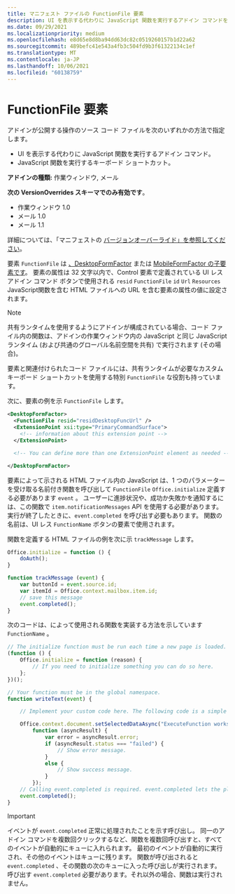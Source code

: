 ```yaml
---
title: マニフェスト ファイルの FunctionFile 要素
description: UI を表示する代わりに JavaScript 関数を実行するアドイン コマンドを介してアドインが公開する操作のソース コード ファイルを指定します。
ms.date: 09/29/2021
ms.localizationpriority: medium
ms.openlocfilehash: e8d65e8d8ba94dd63dc82c0519260157b1d22a62
ms.sourcegitcommit: 489befc41e543a4fb3c504fd9b3f61322134c1ef
ms.translationtype: MT
ms.contentlocale: ja-JP
ms.lasthandoff: 10/06/2021
ms.locfileid: "60138759"
---
```

# <a name="functionfile-element"></a>FunctionFile 要素

アドインが公開する操作のソース コード ファイルを次のいずれかの方法で指定します。

* UI を表示する代わりに JavaScript 関数を実行するアドイン コマンド。
* JavaScript 関数を実行するキーボード ショートカット。

**アドインの種類:** 作業ウィンドウ, メール

**次の VersionOverrides スキーマでのみ有効です**。

- 作業ウィンドウ 1.0
- メール 1.0
- メール 1.1

詳細については、「マニフェストの [バージョンオーバーライド」を参照してください](../../develop/add-in-manifests.md#version-overrides-in-the-manifest)。

要素 `FunctionFile` は [、DesktopFormFactor](desktopformfactor.md) または [MobileFormFactor の子要素です](mobileformfactor.md)。 要素の属性は 32 文字以内で、Control 要素で定義されている UI レス アドイン コマンド ボタンで使用される `resid` `FunctionFile` `id` `Url` `Resources` JavaScript[](control.md)関数を含む HTML ファイルへの URL を含む要素の属性の値に設定されます。

> [!NOTE]
> 共有ランタイムを使用するようにアドインが構成されている場合[](../../develop/configure-your-add-in-to-use-a-shared-runtime.md)、コード ファイル内の関数は、アドインの作業ウィンドウ内の JavaScript と同じ JavaScript ランタイム (および共通のグローバル名前空間を共有) で実行されます (その場合)。
>
> 要素と関連付けられたコード ファイルには、共有ランタイムが必要なカスタム キーボード ショートカットを使用する特別 `FunctionFile` な役割も持っています。 [](../../design/keyboard-shortcuts.md)

次に、要素の例を示 `FunctionFile` します。

```XML
<DesktopFormFactor>
  <FunctionFile resid="residDesktopFuncUrl" />
  <ExtensionPoint xsi:type="PrimaryCommandSurface">
    <!-- information about this extension point -->
  </ExtensionPoint>

  <!-- You can define more than one ExtensionPoint element as needed -->

</DesktopFormFactor>
```

要素によって示される HTML ファイル内の JavaScript は、1 つのパラメーターを受け取る名前付き関数を呼び出して `FunctionFile` `Office.initialize` 定義する必要があります `event` 。 ユーザーに進捗状況や、成功か失敗かを通知するには、この関数で `item.notificationMessages` API を使用する必要があります。 実行が終了したときに、`event.completed` を呼び出す必要もあります。 関数の名前は、UI レス `FunctionName` ボタンの要素で使用されます。

関数を定義する HTML ファイルの例を次に示 `trackMessage` します。

```js
Office.initialize = function () {
    doAuth();
}

function trackMessage (event) {
    var buttonId = event.source.id;    
    var itemId = Office.context.mailbox.item.id;
    // save this message
    event.completed();
}
```

次のコードは、によって使用される関数を実装する方法を示しています `FunctionName` 。

```js
// The initialize function must be run each time a new page is loaded.
(function () {
    Office.initialize = function (reason) {
        // If you need to initialize something you can do so here.
    };
})();

// Your function must be in the global namespace.
function writeText(event) {

    // Implement your custom code here. The following code is a simple example.

    Office.context.document.setSelectedDataAsync("ExecuteFunction works. Button ID=" + event.source.id,
        function (asyncResult) {
            var error = asyncResult.error;
            if (asyncResult.status === "failed") {
                // Show error message.
            }
            else {
                // Show success message.
            }
        });
    // Calling event.completed is required. event.completed lets the platform know that processing has completed.
    event.completed();
}
```

> [!IMPORTANT]
> イベントが `event.completed` 正常に処理されたことを示す呼び出し。 同一のアドイン コマンドを複数回クリックするなど、関数を複数回呼び出すと、すべてのイベントが自動的にキューに入れられます。 最初のイベントが自動的に実行され、その他のイベントはキューに残ります。 関数が呼び出されると `event.completed` 、その関数の次のキューに入った呼び出しが実行されます。 呼び出す `event.completed` 必要があります。それ以外の場合、関数は実行されません。
